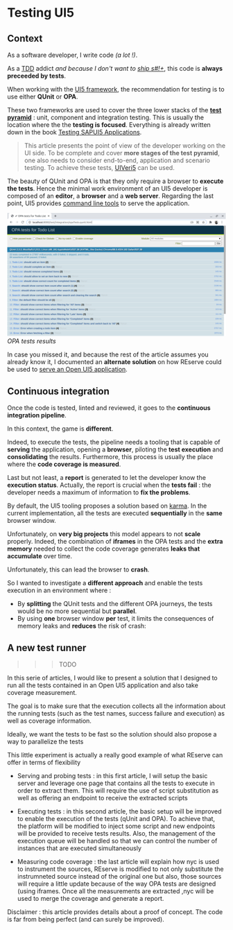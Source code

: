 # Testing UI5

## Context

As a software developer, I write code *(a lot !)*.

As a [TDD](https://en.wikipedia.org/wiki/Test-driven_development) addict *and because I don't want to [ship s#!+](https://www.artima.com/weblogs/viewpost.jsp?thread=7588)*, this code is **always preceeded by tests**.

When working with the [UI5 framework](https://openui5.org/), the recommendation for testing is to use either **QUnit** or **OPA**.

These two frameworks are used to cover the three lower stacks of the [**test pyramid**](https://martinfowler.com/articles/practical-test-pyramid.html) : unit, component and integration testing. This is usually the location where the the **testing is focused**. Everything is already written down in the book [Testing SAPUI5 Applications](https://www.sap-press.com/testing-sapui5-applications_5056/).

> This article presents the point of view of the developer working on the UI side. To be complete and cover **more stages of the test pyramid**, one also needs to consider end-to-end, application and scenario testing. To achieve these tests, [UIVeri5](https://github.com/SAP/ui5-uiveri5) can be used.

The beauty of QUnit and OPA is that they only require a browser to **execute the tests**. Hence the minimal work environment of an UI5 developer is composed of an **editor**, a **browser** and a **web server**. Regarding the last point, UI5 provides [command line tools](https://sap.github.io/ui5-tooling/pages/CLI/) to serve the application.

![OPA tests](OPA%20tests.png)
*OPA tests results*

In case you missed it, and because the rest of the article assumes you already know it, I documented an **alternate solution** on how REserve could be used to [serve an Open UI5 application](../openui5.md).

## Continuous integration

Once the code is tested, linted and reviewed, it goes to the **continuous integration pipeline**.

In this context, the game is **different**.

Indeed, to execute the tests, the pipeline needs a tooling that is capable of **serving** the application, opening a **browser**, piloting the **test execution** and **consolidating** the results. Furthermore, this process is usually the place where the **code coverage is measured**.

Last but not least, a **report** is generated to let the developer know the **execution status**. Actually, the report is crucial when the **tests fail** : the developer needs a maximum of information to **fix the problems**.

By default, the UI5 tooling proposes a solution based on [karma](https://karma-runner.github.io/latest/index.html). In the current implementation, all the tests are executed **sequentially** in the **same** browser window. 

Unfortunately, on **very big projects** this model appears to not **scale** properly. Indeed, the combination of **iframes** in the OPA tests and the **extra memory** needed to collect the code coverage generates **leaks that accumulate** over time.

Unfortunately, this can lead the browser to **crash**.

So I wanted to investigate a **different approach** and enable the tests execution in an environment where :
- By **splitting** the QUnit tests and the different OPA journeys, the tests would be no more sequential but **parallel**. 
- By using **one** browser window **per** test, it limits the consequences of memory leaks and **reduces** the risk of crash:

## A new test runner

>>> TODO

In this serie of articles, I would like to present a solution that I designed to run all the tests contained in an Open UI5 application and also take coverage measurement.

The goal is to make sure that the execution collects all the information about the running tests (such as the test names, success failure and execution) as well as coverage information.

Ideally, we want the tests to be fast so the solution should also propose a way to parallelize the tests

This little experiment is actually a really good example of what REserve can offer in terms of flexibility

* Serving and probing tests : in this first article, I will setup the basic server and leverage one page that contains all the tests to execute in order to extract them. This will require the use of script substitution as well as offering an endpoint to receive the extracted scripts

* Executing tests : in this second article, the basic setup will be improved to enable the execution of the tests (qUnit and OPA). To achieve that, the platform will be modified to inject some script and new endpoints will be provided to receive tests results. Also,  the management of the execution queue will be handled so that we can control the number of instances that are executed simultaneously

* Measuring code coverage : the last article will explain how nyc is used to instrument the sources, REserve is modified to not only substitute the instrumneted source instead of the original one but also, those sources will require a little update because of the way OPA tests are designed (using iframes. Once all the measurements are extracted ,nyc will be used to merge the coverage and generate a report.

Disclaimer : this article provides details about a proof of concept. The code is far from being perfect (and can surely be improved).